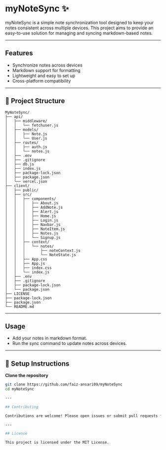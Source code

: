 # myNoteSync ✨

myNoteSync is a simple note synchronization tool designed to keep your notes consistent across multiple devices. This project aims to provide an easy-to-use solution for managing and syncing markdown-based notes.

---

## Features

- Synchronize notes across devices
- Markdown support for formatting
- Lightweight and easy to set up
- Cross-platform compatibility

---

## 📁 Project Structure

```
MyNoteSync/
├── api/
│   ├── middleware/
│   │   └── fetchuser.js
│   ├── models/
│   │   ├── Note.js
│   │   └── User.js
│   ├── routes/
│   │   ├── auth.js
│   │   └── notes.js
│   ├── .env
│   ├── .gitignore
│   ├── db.js
│   ├── index.js
│   ├── package-lock.json
│   ├── package.json
│   └── vercel.json
├── client/
│   ├── public/
│   ├── src/
│   │   ├── components/
│   │   │   ├── About.js
│   │   │   ├── AddNote.js
│   │   │   ├── Alert.js
│   │   │   ├── Home.js
│   │   │   ├── Login.js
│   │   │   ├── Navbar.js
│   │   │   ├── NoteItem.js
│   │   │   ├── Notes.js
│   │   │   └── Signup.js
│   │   ├── context/
│   │   │   └── notes/
│   │   │       ├── noteContext.js
│   │   │       └── NoteState.js
│   │   ├── App.css
│   │   ├── App.js
│   │   ├── index.css
│   │   └── index.js
│   ├── .env
│   ├── .gitignore
│   ├── package-lock.json
│   └── package.json
├── LICENSE
├── package-lock.json
├── package.json
└── README.md
```

---

## Usage

- Add your notes in markdown format.
- Run the sync command to update notes across devices.

---

## 🔧 Setup Instructions

 **Clone the repository**
   ```bash
   git clone https://github.com/faiz-ansari09/myNoteSync
   cd myNoteSync

---

## Contributing

Contributions are welcome! Please open issues or submit pull requests for improvements.

---

## License

This project is licensed under the MIT License.